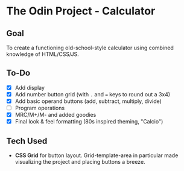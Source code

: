 # The Odin Project - Calculator

## Goal

To create a functioning old-school-style calculator using combined knowledge of HTML/CSS/JS.

## To-Do

- [x] Add display
- [x] Add number button grid (with `.` and `=` keys to round out a 3x4)
- [x] Add basic operand buttons (add, subtract, multiply, divide)
- [ ] Program operations
- [x] MRC/M+/M- and added goodies
- [x] Final look & feel formatting (80s inspired theming, "Calcio")

## Tech Used

- **CSS Grid** for button layout. Grid-template-area in particular made visualizing the project and placing buttons a breeze.
